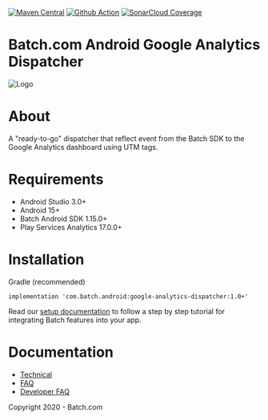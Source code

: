 [![Maven Central](https://maven-badges.herokuapp.com/maven-central/com.batch.android/google-analytics-dispatcher/badge.svg)](https://maven-badges.herokuapp.com/maven-central/com.batch.android/google-analytics-dispatcher)
[![Github Action](https://github.com/BatchLabs/android-google-analytics-dispatcher/workflows/Android%20CI/badge.svg)](https://github.com/BatchLabs/android-google-analytics-dispatcher/actions?query=workflow%3A%22Android+CI%22)
[![SonarCloud Coverage](https://sonarcloud.io/api/project_badges/measure?project=BatchLabs_Batch-Android-google-analytics-dispatcher&metric=coverage)](https://sonarcloud.io/dashboard?id=BatchLabs_Batch-Android-google-analytics-dispatcher)

Batch.com Android Google Analytics Dispatcher
==================

![Logo](http://batch-doc.s3.amazonaws.com/logo_batch_192.gif)

# About

A "ready-to-go" dispatcher that reflect event from the Batch SDK to the Google Analytics dashboard using UTM tags.

# Requirements
 - Android Studio 3.0+
 - Android 15+
 - Batch Android SDK 1.15.0+
 - Play Services Analytics 17.0.0+

# Installation
Gradle (recommended)

```
implementation 'com.batch.android:google-analytics-dispatcher:1.0+'
```

Read our [setup documentation](https://doc.batch.com/) to follow a step by step tutorial for integrating Batch features into your app.

# Documentation

 - [Technical](https://batch.com/doc)
 - [FAQ](https://batch.com/doc/faq/general.html)
 - [Developer FAQ](https://batch.com/developers)

Copyright 2020 - Batch.com